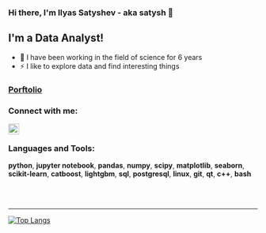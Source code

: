 ### Hi there, I'm Ilyas Satyshev - aka satysh 👋

## I'm a Data Analyst!
- 🔭 I have been working in the field of science for 6 years
- ⚡ I like to explore data and find interesting things 

### [Porftolio](https://github.com/satysh/portfolio.git)

### Connect with me:
[<img align="left" alt="opa_oz | Telegram" width="22px" src="https://static-00.iconduck.com/assets.00/telegram-icon-2048x2048-x902pktl.png" />][telegram]

<br />

### Languages and Tools:
**python**, **jupyter notebook**, **pandas**, **numpy**, **scipy**, **matplotlib**, **seaborn**, 
**scikit-learn**,  **catboost**, **lightgbm**, **sql**, **postgresql**, 
**linux**, **git**, **qt**, **c++**, **bash**

<br />
<br />

---

<!-- <img align="left" alt="codeSTACKr's Github Stats" src="https://github-readme-stats.vercel.app/api?username=satysh&show_icons=true&hide_border=true" /> -->

[![Top Langs](https://github-readme-stats.vercel.app/api/top-langs/?username=satysh&hide=makefile,cmake,qmake,glsl)](https://github.com/anuraghazra/github-readme-stats)

[telegram]: https://t.me/Satyshevi

